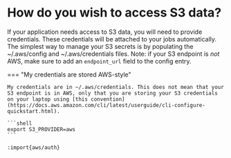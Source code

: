 # How do you wish to access S3 data?

If your application needs access to S3 data, you will need to provide credentials. These credentials will be attached to your jobs automatically. The simplest way to manage your S3 secrets is by populating the ~/.aws/config and ~/.aws/credentials files. Note: if your S3 endpoint is *not* AWS, make sure to add an `endpoint_url` field to the config entry.

=== "My credentials are stored AWS-style"

    My credentials are in ~/.aws/credentials. This does not mean that your S3 endpoint is in AWS, only that you are storing your S3 credentials on your laptop using [this convention](https://docs.aws.amazon.com/cli/latest/userguide/cli-configure-quickstart.html).

    ```shell
    export S3_PROVIDER=aws
    ```

    :import{aws/auth}
